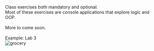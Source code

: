 Class exercises both mandatory and optional.<br>
Most of these exercises are console applications that explore logic and OOP.<br><br>
More to come soon.<br><br>
Example: Lab 3<br>
![grocery](https://github.com/margoriordan/Java-Exercises/assets/104601376/b36b81d7-6ca1-4e70-963b-f7de6fe70a6b)
